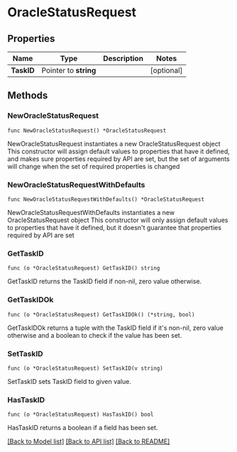 # OracleStatusRequest

## Properties

Name | Type | Description | Notes
------------ | ------------- | ------------- | -------------
**TaskID** | Pointer to **string** |  | [optional] 

## Methods

### NewOracleStatusRequest

`func NewOracleStatusRequest() *OracleStatusRequest`

NewOracleStatusRequest instantiates a new OracleStatusRequest object
This constructor will assign default values to properties that have it defined,
and makes sure properties required by API are set, but the set of arguments
will change when the set of required properties is changed

### NewOracleStatusRequestWithDefaults

`func NewOracleStatusRequestWithDefaults() *OracleStatusRequest`

NewOracleStatusRequestWithDefaults instantiates a new OracleStatusRequest object
This constructor will only assign default values to properties that have it defined,
but it doesn't guarantee that properties required by API are set

### GetTaskID

`func (o *OracleStatusRequest) GetTaskID() string`

GetTaskID returns the TaskID field if non-nil, zero value otherwise.

### GetTaskIDOk

`func (o *OracleStatusRequest) GetTaskIDOk() (*string, bool)`

GetTaskIDOk returns a tuple with the TaskID field if it's non-nil, zero value otherwise
and a boolean to check if the value has been set.

### SetTaskID

`func (o *OracleStatusRequest) SetTaskID(v string)`

SetTaskID sets TaskID field to given value.

### HasTaskID

`func (o *OracleStatusRequest) HasTaskID() bool`

HasTaskID returns a boolean if a field has been set.


[[Back to Model list]](../README.md#documentation-for-models) [[Back to API list]](../README.md#documentation-for-api-endpoints) [[Back to README]](../README.md)


